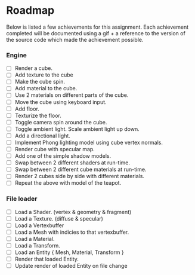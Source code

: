# Roadmap

Below is listed a few achievements for this assignment. Each achievement completed will be documented using a gif + a reference to the version of the source code which made the achievement possible.

### Engine

- [ ] Render a cube. <br>
- [ ] Add texture to the cube <br>
- [ ] Make the cube spin. <br>
- [ ] Add material to the cube. <br>
- [ ] Use 2 materials on different parts of the cube. <br>
- [ ] Move the cube using keyboard input. <br>
- [ ] Add floor. <br>
- [ ] Texturize the floor. <br>
- [ ] Toggle camera spin around the cube. <br>
- [ ] Toggle ambient light. Scale ambient light up down. <br>
- [ ] Add a directional light. <br>
- [ ] Implement Phong lighting model using cube vertex normals. <br>
- [ ] Render cube with specular map. <br>
- [ ] Add one of the simple shadow models. <br>
- [ ] Swap between 2 different shaders at run-time. <br>
- [ ] Swap between 2 different cube materials at run-time. <br>
- [ ] Render 2 cubes side by side with different materials. <br>
- [ ] Repeat the above with model of the teapot. <br>

### File loader
- [ ] Load a Shader. (vertex & geometry & fragment) <br>
- [ ] Load a Texture. (diffuse & specular) <br>
- [ ] Load a Vertexbuffer <br>
- [ ] Load a Mesh with indicies to that vertexbuffer. <br>
- [ ] Load a Material.  <br>
- [ ] Load a Transform.  <br>
- [ ] Load an Entity { Mesh, Material, Transform }  <br>
- [ ] Render that loaded Entity.  <br>
- [ ] Update render of loaded Entity on file change <br>